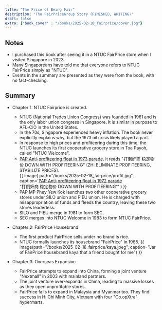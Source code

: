 ```yaml
---
title: "The Price of Being Fair"
description: "The FairPriceGroup Story (FINISHED, WRITING)"
draft: false 
extra: {"book_cover" : "/books/2025-02-18_fairprice/cover.jpg"}
---
```



## Notes
 - I purchased this book after seeing it in a NTUC FairPrice store when I visited Singapore in 2023.
 - Many Singaporeans have told me that everyone refers to NTUC FairPrice simply as "NTUC". 
 - Events in the summary are presented as they were from the book, with no fact-checking.

## Summary
 - Chapter 1: NTUC Fairprice is created.
   - NTUC (National Trades Union Congress) was founded in 1961 and is the only labor union congress in Singapore. It is similar in purpose to AFL-CIO in the United States. 
   - In the 70s, Singapore experienced heavy inflation. The book never explicitly explains why, but the 1973 oil crisis likely played a part.
   - In response to high prices and profiteering during this time, the NTUC launches its first cooperative grocery store in Toa Payoh, called "NTUC Welcome".
   - [PAP Anti-profiteering float in 1973 parade](https://www.nas.gov.sg/archivesonline/photographs/record-details/dd468526-1161-11e3-83d5-0050568939ad). It reads "打倒奸商 稳定物价 DOWN WITH PROFITEERING" (ZH: ELIMINATE PROFITEERING, STABILIZE PRICES).  
   {{ image(
      path="/books/2025-02-18_fairprice/profit.jpg", 
      caption='[PAP Anti-profiteering float in 1972 parade](https://www.nas.gov.sg/archivesonline/photographs/record-details/dd468526-1161-11e3-83d5-0050568939ad)  
                "打倒奸商 稳定物价 DOWN WITH PROFITEERING"'
   ) }}
   - PAP MP Phey Yew Kok launches two other cooperative grocery stores under SILO union and PIEU union. He is charged with misappropriation of funds and fleeds the country, leaving these two stores leaderless. 
   - SILO and PIEU merge in 1981 to form SEC.
   - SEC merges into NTUC Welcome in 1983 to form NTUC FairPrice.

 - Chapter 2: FairPrice Housebrand
   - The first product FairPrice sells under no brand is rice. 
   - NTUC formally launches its housebrand "FairPrice" in 1985.
     {{ image(path="/books/2025-02-18_fairprice/kaya.jpeg", caption="Jar of FairPrice housebrand kaya that a friend bought for me") }}
 
 - Chapter 3: Overseas Expansion
   - FairPrice attempts to expand into China, forming a joint venture "Nextmall" in 2003 with mainland partners.
   - The joint venture over-expands in China, leading to massive losses as they open unprofitable stores.
   - FairPrice fails to expand in Malaysia and Myanmar too. They find success in Hi Chi Minh City, Vietnam with four "Co.opXtra" hypermarts.
<!-- 
 - Chapter 4: 
   - Launches "Pasar", a brand for fresh foods. -->